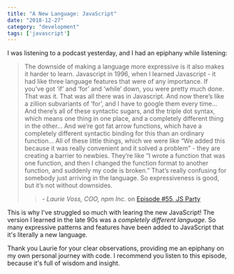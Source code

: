 ```yaml
---
title: "A New Language: JavaScript"
date: "2018-12-27"
category: "development"
tags: ['javascript']
---
```


I was listening to a podcast yesterday, and I had an epiphany while listening:

> The downside of making a language more expressive is it also makes it harder to learn. Javascript in 1996, when I learned Javascript - it had like three language features that were of any importance. If you’ve got ‘if’ and ‘for’ and ‘while’ down, you were pretty much done. That was it. That was all there was in Javascript. And now there’s like a zillion subvariants of ‘for’, and I have to google them every time… And there’s all of these syntactic sugars, and the triple dot syntax, which means one thing in one place, and a completely different thing in the other… And we’re got fat arrow functions, which have a completely different syntactic binding for this than an ordinary function… All of these little things, which we were like “We added this because it was really convenient and it solved a problem” - they are creating a barrier to newbies. They’re like “I wrote a function that was one function, and then I changed the function format to another function, and suddenly my code is broken.” That’s really confusing for somebody just arriving in the language.  So expressiveness is good, but it’s not without downsides.
>> *- Laurie Voss, COO, npm Inc.* on [Episode #55, JS Party](https://changelog.com/jsparty/55)

This is why I've struggled so much with learing the new JavaScript!  The version I learned in the late 90s was a *completely different language*.  So many expressive patterns and features have been added to JavaScript that it's literally a new language.

Thank you Laurie for your clear observations, providing me an epiphany on my own personal journey with code.  I recommend you listen to this episode, because it's full of wisdom and insight.